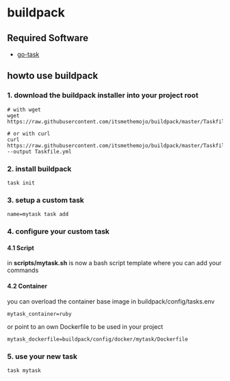 # buildpack

## Required Software

* [go-task](https://taskfile.org/#/installation?id=install-script)

## howto use buildpack

### 1. download the buildpack installer into your project root

```
# with wget
wget https://raw.githubusercontent.com/itsmethemojo/buildpack/master/Taskfile.yml

# or with curl
curl https://raw.githubusercontent.com/itsmethemojo/buildpack/master/Taskfile.yml --output Taskfile.yml
```

### 2. install buildpack
```
task init
```

### 3. setup a custom task
```
name=mytask task add
```

### 4. configure your custom task

#### 4.1 Script

in **scripts/mytask.sh** is now a bash script template where you can add your commands

#### 4.2 Container

you can overload the container base image in buildpack/config/tasks.env
```
mytask_container=ruby
```
or point to an own Dockerfile to be used in your project
```
mytask_dockerfile=buildpack/config/docker/mytask/Dockerfile
```

### 5. use your new task
```
task mytask
```

